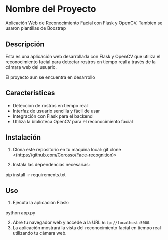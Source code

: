 # Nombre del Proyecto

Aplicación Web de Reconocimiento Facial con Flask y OpenCV. Tambien se usaron plantillas de Boostrap

## Descripción

Esta es una aplicación web desarrollada con Flask y OpenCV que utiliza el reconocimiento facial para detectar rostros en tiempo real a través de la cámara web del usuario.

El proyecto aun se encuentra en desarrollo

## Características

- Detección de rostros en tiempo real
- Interfaz de usuario sencilla y fácil de usar
- Integración con Flask para el backend
- Utiliza la biblioteca OpenCV para el reconocimiento facial

## Instalación

1. Clona este repositorio en tu máquina local:
git clone <(https://github.com/Corosso/Face-recognition)>


2. Instala las dependencias necesarias:

pip install -r requirements.txt

## Uso

1. Ejecuta la aplicación Flask:

python app.py

2. Abre tu navegador web y accede a la URL `http://localhost:5000`.
3. La aplicación mostrará la vista del reconocimiento facial en tiempo real utilizando tu cámara web.


